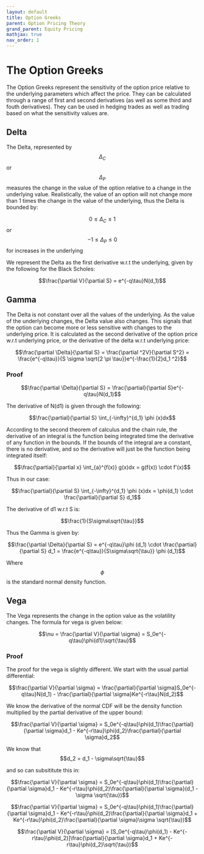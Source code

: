 ```yaml
---
layout: default
title: Option Greeks
parent: Option Pricing Theory
grand_parent: Equity Pricing
mathjax: true
nav_order: 1
---
```

# The Option Greeks
The Option Greeks represent the sensitivity of the option price relative to the underlying parameters which affect the price. They can be calculated through a range of first and second derivatives (as well as some third and fouth derivatives). They can be used in hedging trades as well as trading based on what the sensitivity values are.

## Delta
The Delta, represented by $$\Delta _C$$ or $$\Delta_P$$ measures the change in the value of the option relative to a change in the underlying value. Realistically, the value of an option will not change more than 1 times the change in the value of the underlying, thus the Delta is bounded by:

$$0 \leq \Delta_C \leq 1$$ or $$-1 \leq \Delta_P \leq 0$$ for increases in the underlying

We represent the Delta as the first derivative w.r.t the underlying, given by the following for the Black Scholes:

$$\frac{\partial V}{\partial S} = e^{-q\tau}N(d_1)$$

## Gamma
The Delta is not constant over all the values of the underlying. As the value of the underlying changes, the Delta value also changes. This signals that the option can become more or less sensitive with changes to the underlying price. It is calculated as the second derivative of the option price w.r.t underlying price, or the derivative of the delta w.r.t underlying price:

$$\frac{\partial \Delta}{\partial S} = \frac{\partial ^2V}{\partial S^2} = \frac{e^{-q\tau}}{S \sigma \sqrt{2 \pi \tau}}e^{-\frac{1}{2}d_1 ^2}$$

### Proof
$$\frac{\partial \Delta}{\partial S} = \frac{\partial}{\partial S}e^{-q\tau}N(d_1)$$

The derivative of N(d1) is given through the following:

$$\frac{\partial}{\partial S} \int_{-\infty}^{d_1} \phi (x)dx$$

According to the second theorem of calculus and the chain rule, the derivative of an integral is the function being integrated time the derivative of any function in the bounds. If the bounds of the integral are a constant, there is no derivative, and so the derivative will just be the function being integrated itself:

$$\frac{\partial}{\partial x} \int_{a}^{f(x)} g(x)dx = g(f(x)) \cdot f'(x)$$

Thus in our case:

$$\frac{\partial}{\partial S} \int_{-\infty}^{d_1} \phi (x)dx = \phi(d_1) \cdot \frac{\partial}{\partial S} d_1$$

The derivative of d1 w.r.t S is:

$$\frac{1}{S\sigma\sqrt{\tau}}$$

Thus the Gamma is given by:

$$\frac{\partial \Delta}{\partial S} = e^{-q\tau}\phi (d_1) \cdot \frac{\partial}{\partial S} d_1 = \frac{e^{-q\tau}}{S\sigma\sqrt{\tau}} \phi (d_1)$$

Where $$\phi$$ is the standard normal density function.

## Vega
The Vega represents the change in the option value as the volatility changes. The formula for vega is given below:

$$\nu = \frac{\partial V}{\partial \sigma} = S_0e^{-q\tau}\phi(d1)\sqrt{\tau}$$

### Proof
The proof for the vega is slightly different. We start with the usual partial differential:

$$\frac{\partial V}{\partial \sigma} = \frac{\partial}{\partial \sigma}S_0e^{-q\tau}N(d_1) - \frac{\partial}{\partial \sigma}Ke^{-r\tau}N(d_2)$$

We know the derivative of the normal CDF will be the density function multiplied by the partial derivative of the upper bound:

$$\frac{\partial V}{\partial \sigma} = S_0e^{-q\tau}\phi(d_1)\frac{\partial}{\partial \sigma}d_1 - Ke^{-r\tau}\phi(d_2)\frac{\partial}{\partial \sigma}d_2$$

We know that $$d_2 = d_1 - \sigma\sqrt{\tau}$$

and so can subsititute this in:

$$\frac{\partial V}{\partial \sigma} = S_0e^{-q\tau}\phi(d_1)\frac{\partial}{\partial \sigma}d_1 - Ke^{-r\tau}\phi(d_2)\frac{\partial}{\partial \sigma}(d_1 - \sigma \sqrt{\tau})$$

$$\frac{\partial V}{\partial \sigma} = S_0e^{-q\tau}\phi(d_1)\frac{\partial}{\partial \sigma}d_1 - Ke^{-r\tau}\phi(d_2)\frac{\partial}{\partial \sigma}d_1 + Ke^{-r\tau}\phi(d_2)\frac{\partial}{\partial \sigma}\sigma \sqrt{\tau})$$

$$\frac{\partial V}{\partial \sigma} = [S_0e^{-q\tau}\phi(d_1) - Ke^{-r\tau}\phi(d_2)]\frac{\partial}{\partial \sigma}d_1 + Ke^{-r\tau}\phi(d_2)\sqrt{\tau})$$

